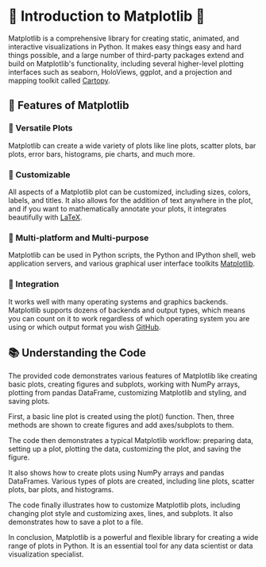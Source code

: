 # 📌 Introduction to Matplotlib 🎨

Matplotlib is a comprehensive library for creating static, animated, and interactive visualizations in Python. It makes easy things easy and hard things possible, and a large number of third-party packages extend and build on Matplotlib's functionality, including several higher-level plotting interfaces such as seaborn, HoloViews, ggplot, and a projection and mapping toolkit called [Cartopy](https://matplotlib.org/).

## 🌟 Features of Matplotlib

### 🔹 Versatile Plots
Matplotlib can create a wide variety of plots like line plots, scatter plots, bar plots, error bars, histograms, pie charts, and much more.

### 🔹 Customizable
All aspects of a Matplotlib plot can be customized, including sizes, colors, labels, and titles. It also allows for the addition of text anywhere in the plot, and if you want to mathematically annotate your plots, it integrates beautifully with [LaTeX](https://matplotlib.org/).

### 🔹 Multi-platform and Multi-purpose
Matplotlib can be used in Python scripts, the Python and IPython shell, web application servers, and various graphical user interface toolkits [Matplotlib](https://matplotlib.org/).

### 🔹 Integration
It works well with many operating systems and graphics backends. Matplotlib supports dozens of backends and output types, which means you can count on it to work regardless of which operating system you are using or which output format you wish [GitHub](https://github.com/).

## 📚 Understanding the Code
The provided code demonstrates various features of Matplotlib like creating basic plots, creating figures and subplots, working with NumPy arrays, plotting from pandas DataFrame, customizing Matplotlib and styling, and saving plots.

First, a basic line plot is created using the plot() function. Then, three methods are shown to create figures and add axes/subplots to them.

The code then demonstrates a typical Matplotlib workflow: preparing data, setting up a plot, plotting the data, customizing the plot, and saving the figure.

It also shows how to create plots using NumPy arrays and pandas DataFrames. Various types of plots are created, including line plots, scatter plots, bar plots, and histograms.

The code finally illustrates how to customize Matplotlib plots, including changing plot style and customizing axes, lines, and subplots. It also demonstrates how to save a plot to a file.

In conclusion, Matplotlib is a powerful and flexible library for creating a wide range of plots in Python. It is an essential tool for any data scientist or data visualization specialist.
